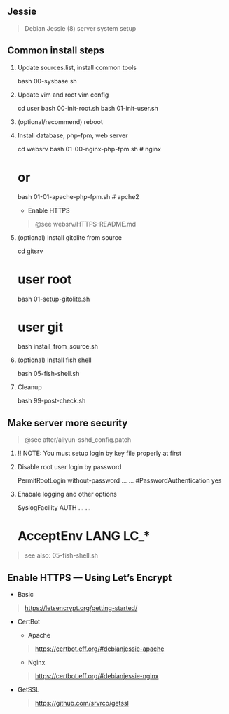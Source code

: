 ## Jessie
> Debian Jessie (8) server system setup

## Common install steps

1. Update sources.list, install common tools

	bash 00-sysbase.sh

2. Update vim and root vim config

	cd user
	bash 00-init-root.sh
	bash 01-init-user.sh

3. (optional/recommend) reboot

4. Install database, php-fpm, web server

	cd websrv
	bash 01-00-nginx-php-fpm.sh  # nginx
	# or
	bash 01-01-apache-php-fpm.sh # apche2

	* Enable HTTPS
	> @see websrv/HTTPS-README.md

5. (optional) Install gitolite from source

	cd gitsrv
	# user root
	bash 01-setup-gitolite.sh
	# user git
	bash install_from_source.sh

6. (optional) Install fish shell

	bash 05-fish-shell.sh

7. Cleanup

	bash 99-post-check.sh

## Make server more security
> @see after/aliyun-sshd_config.patch

1. !! NOTE: You must setup login by key file properly at first

2. Disable root user login by password

	PermitRootLogin without-password
	... ...
	#PasswordAuthentication yes

3. Enabale logging and other options

	SyslogFacility AUTH
	... ...
	# AcceptEnv LANG LC_*

> see also: 05-fish-shell.sh

## Enable HTTPS  —  Using Let’s Encrypt

* Basic
> https://letsencrypt.org/getting-started/

* CertBot

	* Apache
	> https://certbot.eff.org/#debianjessie-apache

	* Nginx
	> https://certbot.eff.org/#debianjessie-nginx

* GetSSL

	> https://github.com/srvrco/getssl


